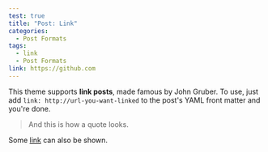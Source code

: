 ```yaml
---
test: true
title: "Post: Link"
categories:
  - Post Formats
tags:
  - link
  - Post Formats
link: https://github.com
---
```


This theme supports **link posts**, made famous by John Gruber. To use, just add
`link: http://url-you-want-linked` to the post's YAML front matter and you're
done.

> And this is how a quote looks.

Some [link](#) can also be shown.
